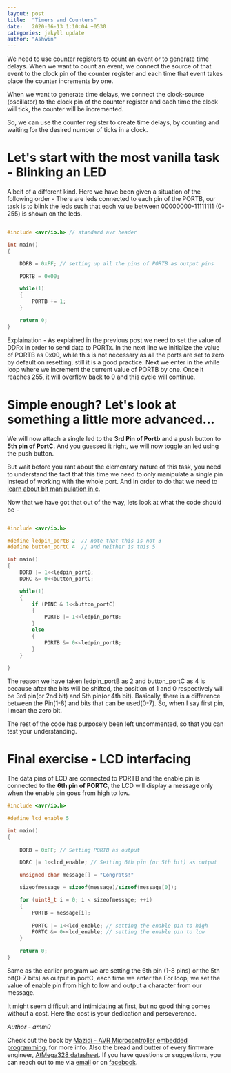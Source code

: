 ```yaml
---
layout: post
title:  "Timers and Counters"
date:   2020-06-13 1:10:04 +0530
categories: jekyll update
author: "Ashwin"
---
```

We need to use counter registers to count an event or to generate time delays. When we want to count an event, we connect the source of that event to the clock pin of the counter register and each time that event takes place the counter increments by one.

When we want to generate time delays, we connect the clock-source (oscillator) to the clock pin of the counter register and each time the clock will tick, the counter will be incremented.

So, we can use the counter register to create time delays, by counting and waiting for the desired number of ticks in a clock.

# Let's start with the most vanilla task - Blinking an LED 

Albeit of a different kind. Here we have been given a situation of the following order - There are leds connected to each pin of the PORTB, our task is to blink the leds such that each value between 00000000-11111111 (0-255) is shown on the leds.

```c

#include <avr/io.h> // standard avr header

int main()
{

    DDRB = 0xFF; // setting up all the pins of PORTB as output pins

    PORTB = 0x00; 

    while(1)
    {
        PORTB += 1;
    }

    return 0;
}
```

Explaination - As explained in the previous post we need to set the value of DDRx in order to send data to PORTx. In the next line we initialize the value of PORTB as 0x00, while this is not necessary as all the ports are set to zero by default on resetting, still it is a good practice. Next we enter in the while loop where we increment the current value of PORTB by one. Once it reaches 255, it will overflow back to 0 and this cycle will continue.

# Simple enough? Let's look at something a little more advanced...

We will now attach a single led to the **3rd Pin of Portb** and a push button to **5th pin of PortC**. And you guessed it right, we will now toggle an led using the push button.

But wait before you rant about the elementary nature of this task, you need to understand the fact that this time we need to only manipulate a single pin instead of working with the whole port. And in order to do that we need to [learn about bit manipulation in c](https://www.tutorialspoint.com/ansi_c/c_bits_manipulation.htm).

Now that we have got that out of the way, lets look at what the code should be - 

```c

#include <avr/io.h>

#define ledpin_portB 2  // note that this is not 3
#define button_portC 4  // and neither is this 5

int main()
{
    DDRB |= 1<<ledpin_portB;
    DDRC &= 0<<button_portC;

    while(1)
    {
        if (PINC & 1<<button_portC)
        {
            PORTB |= 1<<ledpin_portB; 
        }
        else
        {
            PORTB &= 0<<ledpin_portB;
        }
    }

}
```

The reason we have taken ledpin_portB as 2 and button_portC as 4 is because after the bits will be shifted, the position of 1 and 0 respectively will be 3rd pin(or 2nd bit) and 5th pin(or 4th bit). Basically, there is a difference between the Pin(1-8) and bits that can be used(0-7). So, when I say first pin, I mean the zero bit.

The rest of the code has purposely been left uncommented, so that you can test your understanding.

# Final exercise - LCD interfacing

The data pins of LCD are connected to PORTB and the enable pin is connected to the **6th pin of PORTC**, the LCD will display a message only when the enable pin goes from high to low. 

```c
#include <avr/io.h>

#define lcd_enable 5

int main()
{
    
    DDRB = 0xFF; // Setting PORTB as output

    DDRC |= 1<<lcd_enable; // Setting 6th pin (or 5th bit) as output

    unsigned char message[] = "Congrats!"

    sizeofmessage = sizeof(message)/sizeof(message[0]);

    for (uint8_t i = 0; i < sizeofmessage; ++i)
    {
        PORTB = message[i];
        
        PORTC |= 1<<lcd_enable; // setting the enable pin to high
        PORTC &= 0<<lcd_enable; // setting the enable pin to low
    } 

    return 0;
}
```

Same as the earlier program we are setting the 6th pin (1-8 pins) or the 5th bit(0-7 bits) as output in portC, each time we enter the For loop, we set the value of enable pin from high to low and output a character from our message.

It might seem difficult and intimidating at first, but no good thing comes without a cost. Here the cost is your dedication and perseverence.

*Author - amm0*

Check out the book by [Mazidi - AVR Microcontroller embedded programming][Mazidi book], for more info. Also the bread and butter of every firmware engineer, [AtMega328 datasheet][Atmega datasheet]. 
If you have questions or suggestions, you can reach out to me via [email][mail-id] or on [facebook][facebook page].

[Mazidi book]: https://www.pearson.com/us/higher-education/program/Mazidi-AVR-Microcontroller-and-Embedded-Systems-Using-Assembly-and-C/PGM171768.html
[Atmega datasheet]: https://www.microchip.com/wwwproducts/en/ATmega328
[facebook page]: www.facebook.com/ashwin.olakangal
[mail-id]: f20180544@hyderabad.bits-pilani.ac.in
